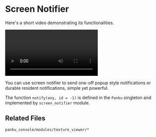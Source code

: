 # Screen Notifier

Here's a short video demonstrating its functionalities.

![screen notifier demo](./assets/screen_notifier_demo.mp4)

You can use screen notifier to send one-off popup style notifications or durable resident notifications, simple yet powerful.

The function `notify(any, id = -1)` is defined in the `Panku` singleton and implemented by `screen_notifier` module.

## Related Files

`panku_console/modules/texture_viewer/*`
